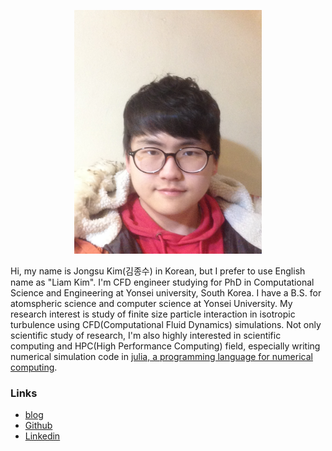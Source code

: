 <p align="center">
  <img width="300" height="390" src="https://raw.githubusercontent.com/appleparan/appleparan.github.io/master/profile.jpg">
</p>

Hi, my name is Jongsu Kim(김종수) in Korean, but I prefer to use English name as "Liam Kim". 
I'm CFD engineer studying for PhD in Computational Science and Engineering at Yonsei university, South Korea.
I have a B.S. for atomspheric science and computer science at Yonsei University.
My research interest is study of finite size particle interaction in isotropic turbulence using CFD(Computational Fluid Dynamics) simulations.
Not only scientific study of research, I'm also highly interested in scientific computing and HPC(High Performance Computing) field,   especially writing numerical simulation code in [julia, a programming language for numerical computing](https://julialang.org/).

### Links

* [blog](http://liam.kim/blog)
* [Github](http://github.com/appleparan)
* [Linkedin](https://www.linkedin.com/in/jongsu-liam-kim-63458347/)
